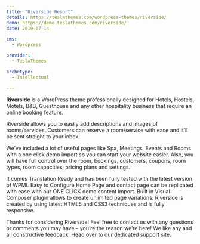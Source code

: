 ```yaml
---
title: "Riverside Resort"
details: https://teslathemes.com/wordpress-themes/riverside/
demo: https://demo.teslathemes.com/riverside/
date: 2019-07-14

cms: 
  - Wordpress

provider: 
  - TeslaThemes

archetype:
  - Intellectual
  
---
```


**Riverside** is a WordPress theme professionally designed for Hotels, Hostels, Motels, B&B, Guesthouse and any other hospitality business that require an online booking feature.

Riverside allows you to easily add descriptions and images of rooms/services. Customers can reserve a room/service with ease and it’ll be sent straight to your inbox.

We’ve included a lot of useful pages like Spa, Meetings, Events and Rooms with a one click demo import so you can start your website easier. Also, you will have full control over the room, bookings, customers, coupons, room types, room capacities, pricing plans and settings.

It comes Translation Ready and has been fully tested with the latest version of WPML
Easy to Configure Home Page and contact page can be replicated with ease with our ONE CLICK demo content import. Built in Visual Composer plugin allows to create unlimited page variations.
Riverside is created by using latest HTML5 and CSS3 techniques and is fully responsive.

Thanks for considering Riverside! Feel free to contact us with any questions or comments you may have – you’re the reason we’re here! We like any and all constructive feedback. Head over to our dedicated support site.
